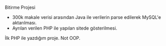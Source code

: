Bitirme Projesi

- 300k makale verisi arasından Java ile verilerin parse edilerek MySQL'e aktarılması.
- Ayrılan verilen PHP ile yapılan sitede gösterilmesi.

İlk PHP ile yazdığım proje. Not OOP. 